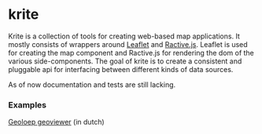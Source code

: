# krite
Krite is a collection of tools for creating web-based map applications. It mostly consists of wrappers around [Leaflet](https://github.com/Leaflet/Leaflet) and [Ractive.js](https://github.com/ractivejs/ractive). Leaflet is used for creating the map component and Ractive.js for rendering the dom of the various side-components. The goal of krite is to create a consistent and pluggable api for interfacing between different kinds of data sources.

As of now documentation and tests are still lacking.

### Examples
[Geoloep geoviewer](http://demo.geoloep.nl/geoviewer/) (in dutch)
